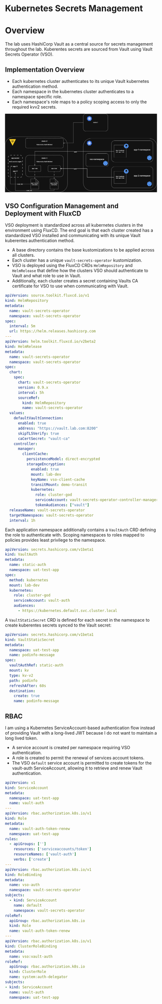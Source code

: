 # Kubernetes Secrets Management

# Overview

The lab uses HashiCorp Vault as a central source for secrets management throughout the lab. Kuberentes secrets are sourced from Vault using Vault Secrets Operator (VSO).

## Implementation Overview

- Each kubernetes cluster authenticates to its unique Vault kubernetes authentication method.
- Each namespace in the kubernetes cluster authenticates to a namespace specific role.
- Each namespace's role maps to a policy scoping access to only the required kvv2 secrets.

![VSO](../assets/vault-secrets-operator.jpg)

## VSO Configuration Management and Deployment with FluxCD

VSO deployment is standardized across all kubernetes clusters in the environment using FluxCD. The end goal is that each cluster created has a standardized VSO installed and communicating with its unique Vault kuberentes authentication method.

- A base directory contains the base kustomizations to be applied across all clusters.
- Each cluster has a unique `vault-secrets-operator` kustomization.
- VSO is deployed using the FluxCD CRDs `HelmRepository` and `HelmRelease` that define how the clusters VSO should authenticate to Vault and what role to use in Vault.
- Additionally, each cluster creates a secret containing Vaults CA certificate for VSO to use when communicating with Vault.

```yaml title="HelmRepository and HelmRelease CRDs"
apiVersion: source.toolkit.fluxcd.io/v1
kind: HelmRepository
metadata:
  name: vault-secrets-operator
  namespace: vault-secrets-operator
spec:
  interval: 5m
  url: https://helm.releases.hashicorp.com
---
apiVersion: helm.toolkit.fluxcd.io/v2beta2
kind: HelmRelease
metadata:
  name: vault-secrets-operator
  namespace: vault-secrets-operator
spec:
  chart:
    spec:
      chart: vault-secrets-operator
      version: 0.9.x
      interval: 5h
      sourceRef:
        kind: HelmRepository
        name: vault-secrets-operator
  values:
    defaultVaultConnection:
      enabled: true
      address: "https://vault.lab.com:8200"
      skipTLSVerify: true
      caCertSecret: "vault-ca"
    controller:
      manager:
        clientCache:
          persistenceModel: direct-encrypted
          storageEncryption:
            enabled: true
            mount: lab-dev
            keyName: vso-client-cache
            transitMount: demo-transit
            kubernetes:
              role: cluster-god
              serviceAccount: vault-secrets-operator-controller-manager
              tokenAudiences: ["vault"]
  releaseName: vault-secrets-operator
  targetNamespace: vault-secrets-operator
  interval: 1h
```

Each application namespace additionally contains a `VaultAuth` CRD defining the role to authenticate with. Scoping namespaces to roles mapped to policies provides least privilege to the namespace.

```yaml title="VaultAuth per Namespace"
apiVersion: secrets.hashicorp.com/v1beta1
kind: VaultAuth
metadata:
  name: static-auth
  namespace: uat-test-app
spec:
  method: kubernetes
  mount: lab-dev
  kubernetes:
    role: cluster-god
    serviceAccount: vault-auth
    audiences:
      - https://kubernetes.default.svc.cluster.local
```

A `VaultStaticSecret` CRD is defined for each secret in the namespace to create kuberentes secrets synced to the Vault secret:


```yaml title="VaultStaticSecret per secret"
apiVersion: secrets.hashicorp.com/v1beta1
kind: VaultStaticSecret
metadata:
  namespace: uat-test-app
  name: podinfo-message
spec:
  vaultAuthRef: static-auth
  mount: kv
  type: kv-v2
  path: podinfo
  refreshAfter: 60s
  destination:
    create: true
    name: podinfo-message
```

## RBAC

I am using a Kubernetes ServiceAccount-based authentication flow instead of providing Vault with a long-lived JWT because I do not want to maintain a long lived token. 

- A service account is created per namespace requiring VSO authentication.
- A role is created to permit the renewal of services account tokens.
- The VSO `default` service account is permitted to create tokens for the vault-auth ServiceAccount, allowing it to retrieve and renew Vault authentication.

```yaml title="VSO RBAC Per Namespace"
apiVersion: v1
kind: ServiceAccount
metadata:
  namespace: uat-test-app
  name: vault-auth
---
apiVersion: rbac.authorization.k8s.io/v1
kind: Role
metadata:
  name: vault-auth-token-renew
  namespace: uat-test-app
rules:
  - apiGroups: ['']
    resources: ['serviceaccounts/token']
    resourceNames: ['vault-auth']
    verbs: ['create']
---
apiVersion: rbac.authorization.k8s.io/v1
kind: RoleBinding
metadata:
  name: vso-auth
  namespace: vault-secrets-operator
subjects:
  - kind: ServiceAccount
    name: default
    namespace: vault-secrets-operator
roleRef:
  apiGroup: rbac.authorization.k8s.io
  kind: Role
  name: vault-auth-token-renew
---
apiVersion: rbac.authorization.k8s.io/v1
kind: ClusterRoleBinding
metadata:
  name: vso:vault-auth
roleRef:
  apiGroup: rbac.authorization.k8s.io
  kind: ClusterRole
  name: system:auth-delegator
subjects:
- kind: ServiceAccount
  name: vault-auth
  namespace: uat-test-app
```

